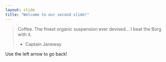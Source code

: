 ```yaml
---
layout: slide
title: "Welcome to our second slide!"
---
```


> Coffee. The finest organic suspension ever devised... I beat the Borg with it.
> - Captain Janeway

Use the left arrow to go back!
